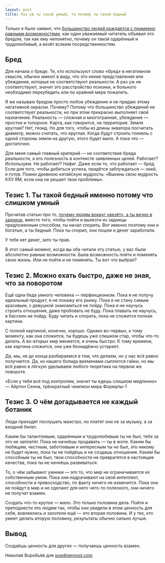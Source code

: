 ```yaml
---
layout: post
title: Раз уж ты такой умный, то почему ты такой бедный
---
```


Только я было заявил, что [большинство людей рождается с примерно равными возможностями](http://soedinennost.com/creating-value/), как один уважаемый читатель объявил это бредом, так как ему непонятно, почему он такой одарённый и трудолюбивый, а везёт всяким посредственностям.

## Бред

Для начала о бреде. Те, кто используют слово «бред» в негативном смысле, обычно имеют в виду, что это некие представления или убеждения, которые не соответствуют реальности. А раз уж не соответствуют, значит это расстройство психики, и больного необходимо переубедить или по крайней мере пожалеть.

Я же называю бредом просто любое убеждение и не придаю этому негативной окраски. Почему? Потому что большинство убеждений не соответствует реальности, но при этом прекрасно выполняет своё назначение. Реальность — сложная и многогранная, убеждение — простое и топорное. Карта, как говорится, не территория. Земля круглая? Нет, геоид. Но для того, чтобы из длины экватора посчитать диаметр, можно считать, что круглая. Когда будут строить тоннель с одной стороны земли на другую, этого будет мало. А пока что — достаточно.

Для меня самый главный критерий — не соответствие бреда реальности, а его полезность в контексте заявленных целей. Работает? Используем. Не работает? Нафиг. Даже если то, что работает — бред. Если для того, чтобы добиться успеха, придётся заблуждаться — окей, я готов. Помни древнюю китайскую мудрость: «Выкинь свою мудрость КХУ ЯМ, если она не решает твои проблемы».

## Тезис 1. Ты такой бедный именно потому что слишком умный

Прочитав статью про то, [почему людям вокруг «везёт», а ты вечно в заднице](http://soedinennost.com/creating-value/), вместо того, чтобы пойти и вылезти из задницы предложенным способом, ты начал спорить. Вот именно поэтому они и богатые, а ты бедный. Пока ты спорил, они пошли и денег заработали.

У тебя нет денег, зато ты прав.

В этот самый момент, когда вы оба читали эту статью, у вас были абсолютно равные возможности. Была возможность пойти и поменять свою жизнь. Или не пойти и не поменять. Ты вот что выбрал?

## Тезис 2. Можно ехать быстро, даже не зная, что за поворотом

Ещё одна беда умного человека — перфекционизм. Пока я не получу идеальный продукт, я не покажу его рынку. Пока я не стану самым красивым, с девушкой знакомиться не пойду. Пока я не научусь строить отношения, даже пробовать не буду. Пока плавать не научусь, в бассеин не пойду. Буду читать и спорить, пока не сложится полная картина.

С полной картиной, конечно, хорошо. Однако во-первых, к тому моменту, как она сложится, ты будешь уже слишком стар, чтобы что-то делать. А во-вторых мир меняется, и очень быстро. К тому времени, как картина сложится, она уже безнадёжно устареет.

Да, мы, не до конца разбираемся в том, что делаем, но у нас всё равно получается. Да, из нашего болида временами сыплются гайки, но мы всё равно в лёгкую уделываем любого теоретика на первом же повороте.

«Если у тебя всё под контролем, значит ты едешь слишком медленно» — Айртон Сенна, трёхкратный чемпион мира Формулы-1

## Тезис 3. О чём догадывается не каждый ботаник

Люди приходят послушать маэстро, но платят они не за музыку, а за входной билет.

Каким бы талантливым, одарённым и трудолюбивым ты не был, тебе за это не заплатят. Пока не начнёшь продавать — ты в жопе. Каким бы любящим, честным, заботливым и интересным ты не был, это никому не будет нужно, пока ты не пойдёшь и не создашь отношения. Каким бы способным ты не был, твои способности не превратятся в настоящие качества, пока ты не начнёшь развиваться.

То, о чём забывают умники — это то, что мир не ограничивается их собственным умом. Пока они надрачивают на свой интеллект, способности и превосходство, по факту ничего не изменится. Пока они не пойдут в мир и не сделают для него чего-то полезного, они ничего не получат взамен.

Создать что-то крутое — мало. Это только половина дела. Пойти и преподнести это людям так, чтобы они увидели в этом ценность для себя, вовлеклись и захотели ещё — это вторая половина. И у тех, кто умеет делать вторую половину, результаты обычно сильно лучше.

## Вывод

Создаёшь ценность для других — получаешь ценность взамен.

Николай Воробьёв для [soedinennost.com](http://soedinennost.com/)